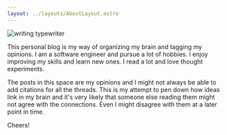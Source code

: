 ```yaml
---
layout: ../layouts/AboutLayout.astro
---
```


<div>
  <img src="typewriter-keys.jpg" class="sm:w-1/2 mx-auto" alt="writing typewriter">
</div>

This personal blog is my way of organizing my brain and tagging my opinions. I am a software engineer and pursue a lot of hobbies. I enjoy improving my skills and learn new ones. I read a lot and love thought experiments.

The posts in this space are my opinions and I might not always be able to add citations for all the threads. This is my attempt to pen down how ideas link in my brain and it's very likely that someone else reading them might not agree with the connections. Even I might disagree with them at a later point in time.

Cheers!
